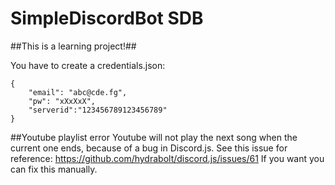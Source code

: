 # SimpleDiscordBot SDB
##This is a learning project!##

You have to create a credentials.json:

```
{
	"email": "abc@cde.fg",
	"pw": "xXxXxX",
	"serverid":"123456789123456789"
}
```

##Youtube playlist error
Youtube will not play the next song when the current one ends, because of a bug in Discord.js.
See this issue for reference: https://github.com/hydrabolt/discord.js/issues/61
If you want you can fix this manually.


